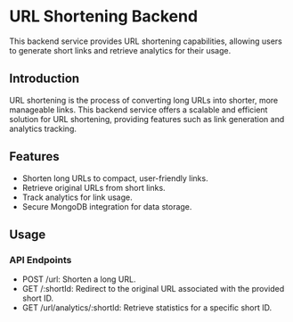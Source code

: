 # URL Shortening Backend

This backend service provides URL shortening capabilities, allowing users to generate short links and retrieve analytics for their usage.

## Introduction

URL shortening is the process of converting long URLs into shorter, more manageable links. This backend service offers a scalable and efficient solution for URL shortening, providing features such as link generation and analytics tracking.

## Features

- Shorten long URLs to compact, user-friendly links.
- Retrieve original URLs from short links.
- Track analytics for link usage.
- Secure MongoDB integration for data storage.

## Usage
### API Endpoints
- POST /url: Shorten a long URL.
- GET /:shortId: Redirect to the original URL associated with the provided short ID.
- GET /url/analytics/:shortId: Retrieve statistics for a specific short ID.
